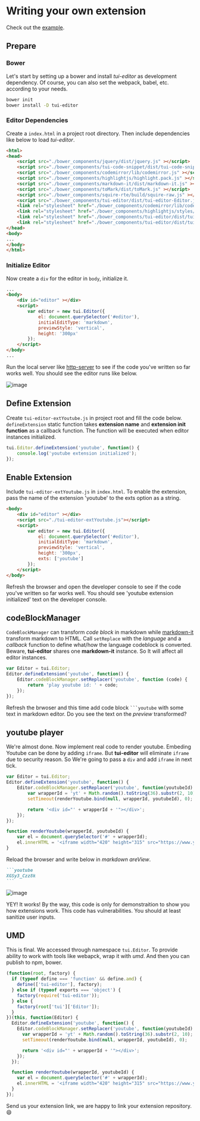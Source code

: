 # Writing your own extension
Check out the [example](https://nhnent.github.io/tui.editor/api/latest/tutorial-example12-writing-extension.html).

## Prepare
### Bower
Let's start by setting up a bower and install *tui-editor* as development dependency. Of course, you can also set the webpack, babel, etc. according to your needs.

```sh
bower init
bower install -D tui-editor
```

### Editor Dependencies
Create a `index.html` in a project root directory. Then include dependencies like below to load *tui-editor*.

```html
<html>
<head>
    <script src="./bower_components/jquery/dist/jquery.js" ></script>
    <script src="./bower_components/tui-code-snippet/dist/tui-code-snippet.js" ></script>
    <script src="./bower_components/codemirror/lib/codemirror.js" ></script>
    <script src="./bower_components/highlightjs/highlight.pack.js" ></script>
    <script src="./bower_components/markdown-it/dist/markdown-it.js" ></script>
    <script src="./bower_components/toMark/dist/toMark.js" ></script>
    <script src="./bower_components/squire-rte/build/squire-raw.js" ></script>
    <script src="./bower_components/tui-editor/dist/tui-editor-Editor.js" ></script>
    <link rel="stylesheet" href="./bower_components/codemirror/lib/codemirror.css" />
    <link rel="stylesheet" href="./bower_components/highlightjs/styles/github.css" />
    <link rel="stylesheet" href="./bower_components/tui-editor/dist/tui-editor.css" />
    <link rel="stylesheet" href="./bower_components/tui-editor/dist/tui-editor-contents.css" />
</head>
<body>
...
</body>
</html>
```
### Initialize Editor
Now create a `div` for the editor in `body`, initialize it.

```html
...
<body>
    <div id="editor" ></div>
    <script>
        var editor = new tui.Editor({
            el: document.querySelector('#editor'),
            initialEditType: 'markdown',
            previewStyle: 'vertical',
            height: '300px'
        });
    </script>
</body>
...
```

Run the local server like [http-server](https://www.npmjs.com/package/http-server) to see if the code you've written so far works well. You should see the editor runs like below.

![image](https://user-images.githubusercontent.com/1215767/34656355-fa410616-f45b-11e7-93e1-f3551d74a472.png)

## Define Extension
Create `tui-editor-extYoutube.js` in project root and fill the code below. `defineExtension` static function takes **extension name** and **extension init function** as a callback function. The function will be executed when editor instances initialized.

```js
tui.Editor.defineExtension('youtube', function() {
    console.log('youtube extension initialized');
});
```

## Enable Extension
Include `tui-editor-extYoutube.js` in `index.html`. To enable the extension, pass the name of the extension 'youtube' to the exts option as a string.

```html
<body>
    <div id="editor" ></div>
    <script src="./tui-editor-extYoutube.js"></script>
    <script>
        var editor = new tui.Editor({
            el: document.querySelector('#editor'),
            initialEditType: 'markdown',
            previewStyle: 'vertical',
            height: '300px',
            exts: ['youtube']
        });
    </script>
</body>
```

Refresh the browser and open the developer console to see if the code you've written so far works well. You should see 'youtube extension initialized' text on the developer console.

## codeBlockManager
`CodeBlockManager` can transform *code block* in markdown while [markdown-it](https://github.com/markdown-it/markdown-it) transform markdown to HTML.
Call `setReplace` with the *language* and a *callback* function to define what/how the language codeblock is converted.
Beware, **tui-editor** shares one **markdown-it** instance. So It will affect all editor instances.

```js
var Editor = tui.Editor;
Editor.defineExtension('youtube', function() {
    Editor.codeBlockManager.setReplacer('youtube', function (code) {
        return 'play youtube id: ' + code;
    });
});
```

Refresh the brwoser and this time add code block ` ```youtube ` with some text in markdown editor. Do you see the text on the *preview* transformed?

## youtube player
We're almost done. Now implement real code to render youtube.
Embeding Youtube can be done by adding `iframe`. But **tui-editor** will eliminate `iframe` due to security reason. So We're going to pass a `div` and add `iframe` in next tick.

```js
var Editor = tui.Editor;
Editor.defineExtension('youtube', function() {
    Editor.codeBlockManager.setReplacer('youtube', function(youtubeId) {
        var wrapperId = 'yt' + Math.random().toString(36).substr(2, 10);
        setTimeout(renderYoutube.bind(null, wrapperId, youtubeId), 0);

        return '<div id="' + wrapperId + '"></div>';
    });
});

function renderYoutube(wrapperId, youtubeId) {
    var el = document.querySelector('#' + wrapperId);
    el.innerHTML = '<iframe width="420" height="315" src="https://www.youtube.com/embed/' + youtubeId + '"></iframe>';
}
```

Reload the browser and write below in *markdown areView*.
````markdown
```youtube
XGSy3_Czz8k
```
````

![image](https://user-images.githubusercontent.com/1215767/34656368-3abf29c0-f45c-11e7-8909-a8157bb25bd3.png)

YEY! It works! By the way, this code is only for demonstraition to show you how extensions work. This code has vulnerabilities. You should at least sanitize user inputs.

## UMD
This is final. We accessed through namespace `tui.Editor`. To provide ability to work with tools like webapck, wrap it with *umd*. And then you can publish to npm, bower.

```js
(function(root, factory) {
  if (typeof define === 'function' && define.amd) {
    define(['tui-editor'], factory);
  } else if (typeof exports === 'object') {
    factory(require('tui-editor'));
  } else {
    factory(root['tui']['Editor']);
  }
})(this, function(Editor) {
  Editor.defineExtension('youtube', function() {
    Editor.codeBlockManager.setReplacer('youtube', function(youtubeId) {
      var wrapperId = 'yt' + Math.random().toString(36).substr(2, 10);
      setTimeout(renderYoutube.bind(null, wrapperId, youtubeId), 0);

      return '<div id="' + wrapperId + '"></div>';
    });
  });

  function renderYoutube(wrapperId, youtubeId) {
    var el = document.querySelector('#' + wrapperId);
    el.innerHTML = '<iframe width="420" height="315" src="https://www.youtube.com/embed/' + youtubeId + '"></iframe>';
  }
});
```

Send us your extension link, we are happy to link your extension repository. 😄
